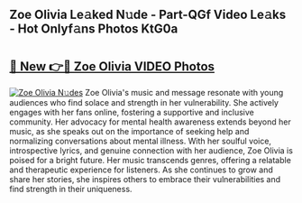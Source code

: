 ## Zoe Olivia Le𝚊ked N𝚞de - Part-QGf Video Le𝚊ks - Hot Onlyf𝚊ns Photos KtG0a

# <h2><a href="http://ac12444.deff.icu/?id=Zoe+Olivia">🔗 New 👉🔴 Zoe Olivia VIDEO Photos</a></h2>

[![Zoe Olivia N𝚞des](https://i.imgur.com/rIISA9y.gif)](http://ac12444.deff.icu/?id=Zoe+Olivia)
Zoe Olivia's music and message resonate with young audiences who find solace and strength in her vulnerability. She actively engages with her fans online, fostering a supportive and inclusive community. Her advocacy for mental health awareness extends beyond her music, as she speaks out on the importance of seeking help and normalizing conversations about mental illness. With her soulful voice, introspective lyrics, and genuine connection with her audience, Zoe Olivia is poised for a bright future. Her music transcends genres, offering a relatable and therapeutic experience for listeners. As she continues to grow and share her stories, she inspires others to embrace their vulnerabilities and find strength in their uniqueness.
